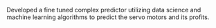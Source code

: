 Developed a fine tuned complex predictor utilizing data science and machine learning algorithms to predict the servo motors and its profits.
